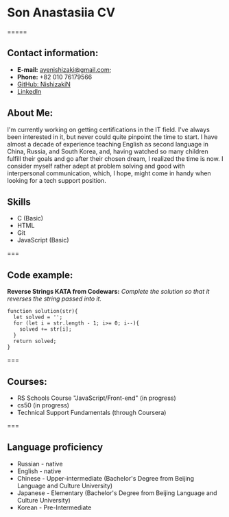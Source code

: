 # Son Anastasiia CV

=====

## Contact information:
* **E-mail:** ayenishizaki@gmail.com; 
* **Phone:** +82 010 76179566
* [GitHub: NishizakiN](https://github.com/NishizakiN)
* [LinkedIn](https://www.linkedin.com/in/anastasiia-son-48365a295/?locale=en_US)

## About Me:
I'm currently working on getting certifications in the IT field. I've always been interested in it, but never could quite pinpoint the time to start.
I have almost a decade of experience teaching English as second language in China, Russia, and South Korea, and, having watched so many children fulfill their goals and go after their chosen dream, I realized the time is now.
I consider myself rather adept at problem solving and good with interpersonal communication, which, I hope, might come in handy when looking for a tech support position.

## Skills
* C (Basic)
* HTML
* Git
* JavaScript (Basic)

===

## Code example:
**Reverse Strings KATA from Codewars:** *Complete the solution so that it reverses the string passed into it.*
```
function solution(str){
  let solved = '';
  for (let i = str.length - 1; i>= 0; i--){
    solved += str[i];
  }
  return solved;
}
```

===

## Courses:
* RS Schools Course "JavaScript/Front-end" (in progress)
* cs50 (in progress)
* Technical Support Fundamentals (through Coursera)

===

## Language proficiency
* Russian - native
* English - native
* Chinese - Upper-intermediate (Bachelor's Degree from Beijing Language and Culture University)
* Japanese - Elementary (Bachelor's Degree from Beijing Language and Culture University)
* Korean - Pre-Intermediate 
